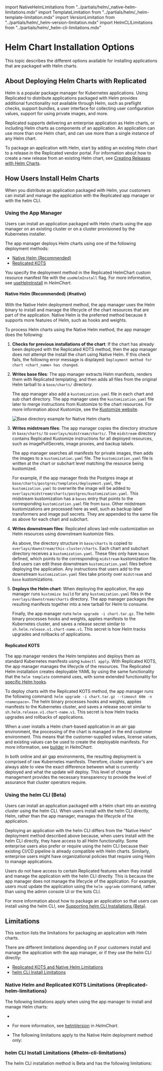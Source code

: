 import NativeHelmLimitations from "../partials/helm/_native-helm-limitations.mdx"
import TemplateLimitation from "../partials/helm/_helm-template-limitation.mdx"
import VersionLimitation from "../partials/helm/_helm-version-limitation.mdx"
import HelmCLILimitations from "../partials/helm/_helm-cli-limitations.mdx"

# Helm Chart Installation Options 

This topic describes the different options available for installing applications that are packaged with Helm charts.

## About Deploying Helm Charts with Replicated

Helm is a popular package manager for Kubernetes applications. Using Replicated to distribute applications packaged with Helm provides additional functionality not available through Helm, such as preflight checks, support bundles, a user interface for collecting user configuration values, support for using private images, and more.

Replicated supports delivering an enterprise application as Helm charts, or including Helm charts as components of an application. An application can use more than one Helm chart, and can use more than a single instance of any Helm chart.

To package an application with Helm, start by adding an existing Helm chart to a release in the Replicated vendor portal. For information about how to create a new release from an existing Helm chart, see [Creating Releases with Helm Charts](helm-release).

## How Users Install Helm Charts

When you distribute an application packaged with Helm, your customers can install and manage the application with the Replicated app manager or with the helm CLI.

### Using the App Manager

Users can install an application packaged with Helm charts using the app manager on an existing cluster or on a cluster provisioned by the Kubernetes installer.

The app manager deploys Helm charts using one of the following deployment methods:

* [Native Helm (Recommended)](#native)
* [Replicated KOTS](#replicated-kots)

You specify the deployment method in the Replicated HelmChart custom resource manifest file with the `useHelmInstall` flag. For more information, see [useHelmInstall](/reference/custom-resource-helmchart#usehelminstall) in _HelmChart_.
#### Native Helm (Recommended) {#native}

With the Native Helm deployment method, the app manager uses the Helm binary to install and manage the lifecycle of the chart resources that are part of the application. Native Helm is the preferred method because it supports more features of Helm, such as hooks and weights.

To process Helm charts using the Native Helm method, the app manager does the following:

1. **Checks for previous installations of the chart**: If the chart has already been deployed with the Replicated KOTS method, then the app manager does not attempt the install the chart using Native Helm. If this check fails, the following error message is displayed: `Deployment method for chart <chart_name> has changed`.

1. **Writes base files**:  The app manager extracts Helm manifests, renders them with Replicated templating, and then adds all files from the original Helm tarball to a `base/charts/` directory.

   The app manager also add a `kustomization.yaml` file in each chart and sub chart directory. The app manager uses the `kustomization.yaml` file later to merge instructions from Kustomize to the chart resources. For more information about Kustomize, see the [Kustomize website](https://kustomize.io).

   ![Base directory example for Native Helm charts](/images/native-helm-base.png)

1. **Writes midstream files**: The app manager copies the directory structure in `base/charts/` to `overlays/midstream/charts/`. The `midstream` directory contains Replicated Kustomize instructions for all deployed resources, such as imagePullSecrets, image proxies, and backup labels.
   
   The app manager searches all manifests for private images, then adds the images to a `kustomization.yaml` file. The `kustomization.yaml` file is written at the chart or subchart level matching the resource being kustomized.
   
   For example, if the app manager finds the Postgres image at `base/charts/postgres/templates/deployment.yaml`, the `kustomization.yaml` to overwrite the image will be added to `overlays/midstream/charts/postgres/kustomization.yaml`. This midstream kustomization has a `bases` entry that points to the corresponding `kustomization.yaml` file from `base`. Other midstream kustomizations are processed here as well, such as backup label transformers and image pull secrets. They are appended to the same file as above for each chart and subchart.

1. **Writes downstream files**: Replicated allows last-mile customization on Helm resources using downstream kustomize files.

   As above, the directory structure in `base/charts` is copied to `overlays/downstream/this-cluster/charts`. Each chart and subchart directory receives a `kustomization.yaml`. These files only have `bases` defined, which points to the corresponding `midstream` kustomization file. End users can edit these downstream `kustomization.yaml` files before deploying the application. Any instructions that users add to the downstream `kustomization.yaml` files take priority over `midstream` and `base` kustomizations.

1. **Deploys the Helm chart**: When deploying the application, the app manager runs `kustomize build` for any `kustomization.yaml` files in the `overlays/downstream/charts` directory. The app manager packages the resulting manifests together into a new tarball for Helm to consume.

   Finally, the app manager runs `helm upgrade -i chart.tar.gz`. The helm binary processes hooks and weights, applies manifests to the Kubernetes cluster, and saves a release secret similar to `sh.helm.release.v1.chart-name.v1`. This secret is how Helm tracks upgrades and rollbacks of applications.
#### Replicated KOTS

The app manager renders the Helm templates and deploys them as standard Kubernetes manifests using `kubectl apply`. With Replicated KOTS, the app manager manages the lifecycle of the resources. The Replicated Helm installation creates deployable YAML by using the same functionality that the `helm template` command uses, with some extended functionality for [specific Helm hooks](packaging-cleaning-up-jobs#helm-charts).

To deploy charts with the Replicated KOTS method, the app manager runs the following command: `helm upgrade -i chart.tar.gz --timeout 60m -n <namespace>`. The helm binary processes hooks and weights, applies manifests to the Kubernetes cluster, and saves a release secret similar to `sh.helm.release.v1.chart-name.v1`. This secret is how Helm tracks upgrades and rollbacks of applications.

When a user installs a Helm chart-based application in an air gap environment, the processing of the chart is managed in the end customer environment. This means that the customer-supplied values, license values, and existing values can be used to create the deployable manifests. For more information, see [builder](/reference/custom-resource-helmchart#builder) in _HelmChart_.

In both online and air gap environments, the resulting deployment is comprised of raw Kubernetes manifests. Therefore, cluster operator's are always able to view the exact difference between what is currently deployed and what the update will deploy. This level of change management provides the necessary transparency to provide the level of assurance that cluster operators require.
### Using the helm CLI (Beta)

Users can install an application packaged with a Helm chart into an existing cluster using the helm CLI. When users install with the helm CLI directly, Helm, rather than the app manager, manages the lifecycle of the application.

Deploying an application with the helm CLI differs from the "Native Helm" deployment method described above because, when users install with the helm CLI directly, they have access to all Helm functionality. Some enterprise users also prefer or require using the helm CLI because their existing CI/CD pipeline is already compatible with Helm charts. Similarly, enterprise users might have organizational policies that require using Helm to manage applications.

Users do not have access to certain Replicated features when they install and manage the application with the helm CLI directly. This is because the app manager does not manage the lifecycle of the application. For example, users must update the application using the `helm upgrade` command, rather than using the admin console UI or the kots CLI.

For more information about how to package an application so that users can install using the helm CLI, see [Supporting helm CLI Installations (Beta)](helm-install).

## Limitations

This section lists the limitations for packaging an application with Helm charts.

There are different limitations depending on if your customers install and manage the application with the app manager, or if they use the helm CLI directly:

* [Replicated KOTS and Native Helm Limitations](#replicated-helm-limitations)
* [helm CLI Install Limitations](#helm-cli-limitations)

### Native Helm and Replicated KOTS Limitations {#replicated-helm-limitations}

The following limitations apply when using the app manager to install and manage Helm charts:

* <TemplateLimitation/>

* <VersionLimitation/>

   For more information, see [helmVersion](/reference/custom-resource-helmchart#helmversion) in _HelmChart_.

* The following limitations apply to the Native Helm deployment method only:

  <NativeHelmLimitations/>

### helm CLI Install Limitations {#helm-cli-limitations}

The helm CLI installation method is Beta and has the following limitations:

<HelmCLILimitations/>